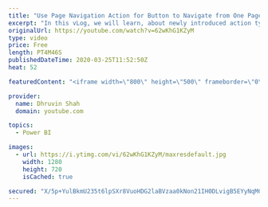 ```yaml
---
title: "Use Page Navigation Action for Button to Navigate from One Page to Another in Power BI Report"
excerpt: "In this vLog, we will learn, about newly introduced action type for buttons which is “Page Navigation”. Sometimes we have a requirement where we need to redirect the user from one page to another page by clicking on the button.   Previously we can achieve this requirement using Bookmark and selection"
originalUrl: https://youtube.com/watch?v=62wKhG1KZyM
type: video
price: Free
length: PT4M46S
publishedDateTime: 2020-03-25T11:52:50Z
heat: 52

featuredContent: "<iframe width=\"800\" height=\"500\" frameborder=\"0\" src=\"https://www.youtube.com/embed/62wKhG1KZyM\" allow=\"accelerometer; autoplay; encrypted-media; gyroscope; picture-in-picture\" allowfullscreen></iframe>"

provider:
  name: Dhruvin Shah
  domain: youtube.com

topics:
  - Power BI

images:
  - url: https://i.ytimg.com/vi/62wKhG1KZyM/maxresdefault.jpg
    width: 1280
    height: 720
    isCached: true

secured: "X/5p+YulBkmU235t6lpSXr8VuoHDG2laBVzaa0kNon21IH0DLvigB5EYyNqMCRfNs7e+IBKRJxAHCJcB42e1X0NuKEskTAhXFCGB9VjAWwlnaiJSwPEVHgaar1brZN0+3Wsfc0kRrq/g7XWIw7PPCh+rONqaULu9J5XBnvHQfJl3fKyvedw7ei7wFxtPQ5MR5bX5avXY4ju+mGg8zp7suAd+Lw7hUmYv6DrKDFIjrtdxLZn1IdJX2BovMEBxjFKZ4M3C4ewLSo7KYHQG8qGKYFNWfz8XzcnnttaOGuGbMSprKaHdceeRNqdNwLJRNA1sfhyWpB471knvRnviv+YSw9AaMll7s/DC1mrXNmst1SkGgOt0zlUyA2Pgm5tGPK0HMyfix5suCoO5dIC+1/2J4bhh//no7DAf47U3swwnyCg=;UC2dRO2N/WnpDDLH9pX+mQ=="
---
```


